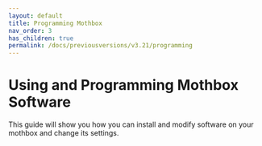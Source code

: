 ```yaml
---
layout: default
title: Programming Mothbox
nav_order: 3
has_children: true
permalink: /docs/previousversions/v3.21/programming
---
```


# Using and Programming Mothbox Software
This guide will show you how you can install and modify software on your mothbox and change its settings.

